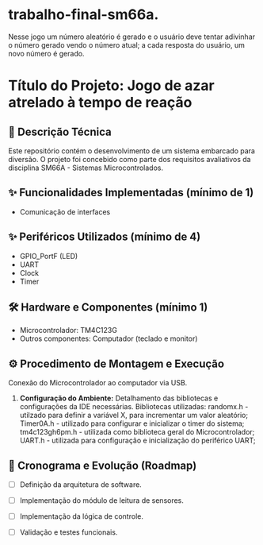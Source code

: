 # trabalho-final-sm66a.
Nesse jogo um número aleatório é gerado e o usuário deve tentar adivinhar o número gerado vendo o número atual; a cada resposta do usuário, um novo número é gerado.
# Título do Projeto: Jogo de azar atrelado à tempo de reação 

## 📝 Descrição Técnica

Este repositório contém o desenvolvimento de um sistema embarcado para diversão. O projeto foi concebido como parte dos requisitos avaliativos da disciplina SM66A - Sistemas Microcontrolados.

## ✨ Funcionalidades Implementadas (mínimo de 1)

- Comunicação de interfaces

## ✨ Periféricos Utilizados (mínimo de 4)

- GPIO_PortF (LED)
- UART
- Clock
- Timer


## 🛠️ Hardware e Componentes (mínimo 1)

* Microcontrolador: TM4C123G
* Outros componentes: Computador (teclado e monitor)

## ⚙️ Procedimento de Montagem e Execução

Conexão do Microcontrolador ao computador via USB.

1.  **Configuração do Ambiente:** Detalhamento das bibliotecas e configurações da IDE necessárias.
Bibliotecas utilizadas:
randomx.h - utilzado para definir a variável X, para incrementar um valor aleatório;
Timer0A.h - utilizado para configurar e inicializar o timer do sistema;
tm4c123gh6pm.h - utilizada como biblioteca geral do Microcontrolador;
UART.h - utilizada para configuração e inicialização do periférico UART;


## 🚀 Cronograma e Evolução (Roadmap)

- [ ] Definição da arquitetura de software.
- [ ] Implementação do módulo de leitura de sensores.
- [ ] Implementação da lógica de controle.
- [ ] Validação e testes funcionais.

